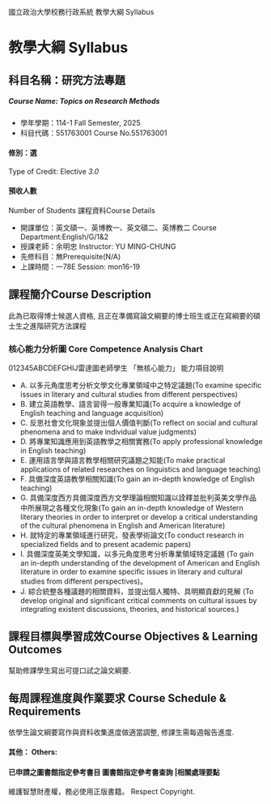 國立政治大學校務行政系統 教學大綱 Syllabus
# 教學大綱 Syllabus
##  科目名稱：研究方法專題
#####  Course Name: Topics on Research Methods
  * 學年學期：114-1 Fall Semester, 2025 
  * 科目代碼：551763001 Course No.551763001
#### 修別：選
Type of Credit: Elective 
_3.0_
#### 預收人數
Number of Students
課程資料Course Details
  * 開課單位：英文碩一、英博教一、英文碩二、英博教二 Course Department:English/G/1&2 
  * 授課老師：余明忠 Instructor: YU MING-CHUNG 
  * 先修科目：無Prerequisite(N/A)
  * 上課時間：一78E Session: mon16-19
##  課程簡介Course Description
此為已取得博士候選人資格, 且正在準備寫論文綱要的博士班生或正在寫綱要的碩士生之進階研究方法課程
###  核心能力分析圖 Core Competence Analysis Chart
012345ABCDEFGHIJ雷達圖老師學生
「無核心能力」 
能力項目說明
  * A. 以多元角度思考分析文學文化專業領域中之特定議題(To examine specific issues in literary and cultural studies from different perspectives)
  * B. 建立英語教學、語言習得一般專業知識(To acquire a knowledge of English teaching and language acquisition)
  * C. 反思社會文化現象並提出個人價值判斷(To reflect on social and cultural phenomena and to make individual value judgments)
  * D. 將專業知識應用到英語教學之相關實務(To apply professional knowledge in English teaching)
  * E. 運用語言學與語言教學相關研究議題之知能(To make practical applications of related researches on linguistics and language teaching)
  * F. 具備深度英語教學相關知識(To gain an in-depth knowledge of English teaching)
  * G. 具備深度西方具備深度西方文學理論相關知識以詮釋並批判英美文學作品中所展現之各種文化現象(To gain an in-depth knowledge of Western literary theories in order to interpret or develop a critical understanding of the cultural phenomena in English and American literature)
  * H. 就特定的專業領域進行研究，發表學術論文(To conduct research in specialized fields and to present academic papers)
  * I. 具備深度英美文學知識，以多元角度思考分析專業領域特定議題 (To gain an in-depth understanding of the development of American and English literature in order to examine specific issues in literary and cultural studies from different perspectives)。 
  * J. 綜合統整各種議題的相關資料，並提出個人獨特、具明顯貢獻的見解 (To develop original and significant critical comments on cultural issues by integrating existent discussions, theories, and historical sources.)
##  課程目標與學習成效Course Objectives & Learning Outcomes 
幫助修課學生寫出可提口試之論文綱要.
##  每周課程進度與作業要求 Course Schedule & Requirements
依學生論文綱要寫作與資料收集進度做適當調整, 修課生需每週報告進度.
####  其他： Others:
####  已申請之圖書館指定參考書目  圖書館指定參考書查詢 |相關處理要點
維護智慧財產權，務必使用正版書籍。 Respect Copyright.